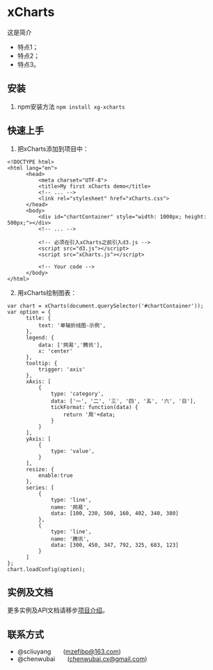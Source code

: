 # xCharts  
这是简介

- 特点1；  
- 特点2；  
- 特点3。  

## 安装  

1. npm安装方法 `npm install xg-xcharts`

## 快速上手  
1. 把xCharts添加到项目中：   
  
  ```
<!DOCTYPE html>
<html lang="en">
		<head>
			<meta charset="UTF-8">
			<title>My first xCharts demo</title>
			<!-- ... -->
			<link rel="stylesheet" href="xCharts.css">
		</head>
		<body>
			<div id="chartContainer" style="width: 1000px; height: 500px;"></div>
			<!-- ... -->
			
			<!-- 必须在引入xCharts之前引入d3.js -->
			<script src="d3.js"></script>
			<script src="xCharts.js"></script>
			
			<!-- Your code -->
		</body>
</html>  
  ```   
2. 用xCharts绘制图表：  

  ```  
var chart = xCharts(document.querySelector('#chartContainer'));
var option = {
		title: {
		    text: '单轴折线图-示例',
		},
		legend: {
		    data: ['网易','腾讯'],
		    x: 'center'
		},
		tooltip: {
		    trigger: 'axis'
		},
		xAxis: [
		    {
		        type: 'category',
		        data: ['一', '二', '三', '四', '五', '六', '日'],
		        tickFormat: function(data) {
		            return '周'+data;
		        }
		    }
		],
		yAxis: [
		    {
		        type: 'value',
		    }
		],
		resize: {
		    enable:true
		},
		series: [
		    {
		        type: 'line',
		        name: '网易',
		        data: [100, 230, 500, 160, 402, 340, 380]
		    },
		    {
		        type: 'line',
		        name: '腾讯',
		        data: [300, 450, 347, 792, 325, 683, 123]
		    }
		]
};
chart.loadConfig(option);
  ```

## 实例及文档  
更多实例及API文档请移步[项目介绍](http://xgfe.github.io/xCharts/)。  

## 联系方式  

- @scliuyang&emsp;&emsp;(mzefibp@163.com)  
- @chenwubai&emsp;&emsp;(chenwubai.cx@gmail.com)